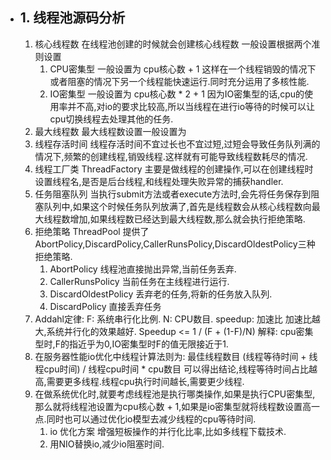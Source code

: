 - ## 1. 线程池源码分析
  1. 核心线程数 在线程池创建的时候就会创建核心线程数 一般设置根据两个准则设置
     1. CPU密集型 一般设置为 cpu核心数 + 1 这样在一个线程销毁的情况下或者阻塞的情况下另一个线程能快速运行.同时充分运用了多核性能.
     2. IO密集型 一般设置为 cpu核心数 * 2 + 1 因为IO密集型的话,cpu的使用率并不高,对io的要求比较高,所以当线程在进行io等待的时候可以让cpu切换线程去处理其他的任务.
  2. 最大线程数 最大线程数设置一般设置为
  3. 线程存活时间 线程存活时间不宜过长也不宜过短,过短会导致任务队列满的情况下,频繁的创建线程,销毁线程.这样就有可能导致线程数耗尽的情况.
  4. 线程工厂类 ThreadFactory 主要是做线程的创建操作,可以在创建线程时设置线程名,是否是后台线程,和线程处理失败异常的捕获handler.
  5. 任务阻塞队列 当执行submit方法或者execute方法时,会先将任务保存到阻塞队列中,如果这个时候任务队列放满了,首先是线程数会从核心线程数向最大线程数增加,如果线程数已经达到最大线程数,那么就会执行拒绝策略.
  6. 拒绝策略 ThreadPool 提供了AbortPolicy,DiscardPolicy,CallerRunsPolicy,DiscardOldestPolicy三种拒绝策略.
     1. AbortPolicy 线程池直接抛出异常,当前任务丢弃.
     2. CallerRunsPolicy 当前任务在主线程进行运行.
     3. DiscardOldestPolicy 丢弃老的任务,将新的任务放入队列.
     4. DiscardPolicy 直接丢弃任务
  7. Addahl定律:
     F: 系统串行化比例.
     N: CPU数目.
     speedup: 加速比 加速比越大,系统并行化的效果越好.
     Speedup <= 1 / (F + (1-F)/N)
     解释: cpu密集型时,F的指近乎为0,IO密集型时F的值无限接近于1.
  8. 在服务器性能io优化中线程计算法则为:
     最佳线程数目 (线程等待时间 + 线程cpu时间) / 线程cpu时间  * cpu数目
     可以得出结论,线程等待时间占比越高,需要更多线程.线程cpu执行时间越长,需要更少线程.
  9. 在做系统优化时,就要考虑线程池是执行哪类操作,如果是执行CPU密集型,那么就将线程池设置为cpu核心数 + 1,如果是io密集型就将线程数设置高一点.同时也可以通过优化io模型去减少线程的cpu等待时间.
      1. io 优化方案 增强短板操作的并行化比率,比如多线程下载技术.
      2. 用NIO替换io,减少io阻塞时间.    